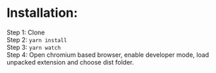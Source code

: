 # Installation:
Step 1: Clone<br/>
Step 2: `yarn install`<br/>
Step 3: `yarn watch`<br/>
Step 4: Open chromium based browser, enable developer mode, load unpacked extension and choose dist folder.